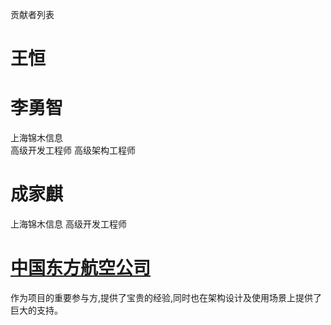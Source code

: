 贡献者列表

# 王恒 

# 李勇智
上海锦木信息  
高级开发工程师 高级架构工程师  

# 成家麒
 上海锦木信息
 高级开发工程师

# [中国东方航空公司](https://www.ceair.com/)
作为项目的重要参与方,提供了宝贵的经验,同时也在架构设计及使用场景上提供了巨大的支持。  
